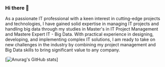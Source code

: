 ### Hi there 👋

<!--
**NazifToure01/NazifToure01** is a ✨ _special_ ✨ repository because its `README.md` (this file) appears on your GitHub profile.

Here are some ideas to get you started:

- 🔭 I’m currently working on ...
- 🌱 I’m currently learning ...
- 👯 I’m looking to collaborate on ...
- 🤔 I’m looking for help with ...
- 💬 Ask me about ...
- 📫 How to reach me: ...
- 😄 Pronouns: ...
- ⚡ Fun fact: ...
-->
As a passionate IT professional with a keen interest in cutting-edge projects and technologies, I have gained solid expertise in managing IT projects and handling big data through my studies in Master's in IT Project Management and Mastere Expert IT - Big Data. With practical experience in designing, developing, and implementing complex IT solutions, I am ready to take on new challenges in the industry by combining my project management and Big Data skills to bring significant value to any company.

[![Anurag's GitHub stats](https://github-readme-stats.vercel.app/api?username=NazifToure01&count_private=true)]
